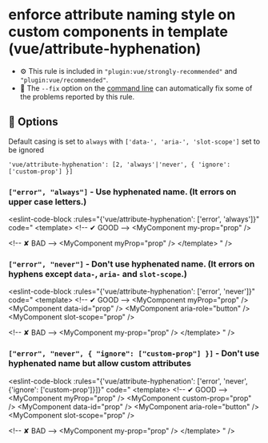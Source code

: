 # enforce attribute naming style on custom components in template (vue/attribute-hyphenation)

- :gear: This rule is included in `"plugin:vue/strongly-recommended"` and `"plugin:vue/recommended"`.
- :wrench: The `--fix` option on the [command line](https://eslint.org/docs/user-guide/command-line-interface#fixing-problems) can automatically fix some of the problems reported by this rule.

## :wrench: Options

Default casing is set to `always` with `['data-', 'aria-', 'slot-scope']` set to be ignored

```
'vue/attribute-hyphenation': [2, 'always'|'never', { 'ignore': ['custom-prop'] }]
```

### `["error", "always"]` - Use hyphenated name. (It errors on upper case letters.)

<eslint-code-block :rules="{'vue/attribute-hyphenation': ['error', 'always']}" code="
&lt;template&gt;
  &lt;!-- ✔ GOOD --&gt;
  &lt;MyComponent my-prop=&quot;prop&quot; /&gt;

  &lt;!-- ✘ BAD --&gt;
  &lt;MyComponent myProp=&quot;prop&quot; /&gt;
&lt;/template&gt;
" />

### `["error", "never"]` - Don't use hyphenated name. (It errors on hyphens except `data-`, `aria-` and `slot-scope`.)

<eslint-code-block :rules="{'vue/attribute-hyphenation': ['error', 'never']}" code="
&lt;template&gt;
  &lt;!-- ✔ GOOD --&gt;
  &lt;MyComponent myProp=&quot;prop&quot; /&gt;
  &lt;MyComponent data-id=&quot;prop&quot; /&gt;
  &lt;MyComponent aria-role=&quot;button&quot; /&gt;
  &lt;MyComponent slot-scope=&quot;prop&quot; /&gt;

  &lt;!-- ✘ BAD --&gt;
  &lt;MyComponent my-prop=&quot;prop&quot; /&gt;
&lt;/template&gt;
" />

### `["error", "never", { "ignore": ["custom-prop"] }]` - Don't use hyphenated name but allow custom attributes

<eslint-code-block :rules="{'vue/attribute-hyphenation': ['error', 'never', {'ignore': ['custom-prop']}]}" code="
&lt;template&gt;
  &lt;!-- ✔ GOOD --&gt;
  &lt;MyComponent myProp=&quot;prop&quot; /&gt;
  &lt;MyComponent custom-prop=&quot;prop&quot; /&gt;
  &lt;MyComponent data-id=&quot;prop&quot; /&gt;
  &lt;MyComponent aria-role=&quot;button&quot; /&gt;
  &lt;MyComponent slot-scope=&quot;prop&quot; /&gt;

  &lt;!-- ✘ BAD --&gt;
  &lt;MyComponent my-prop=&quot;prop&quot; /&gt;
&lt;/template&gt;
" />
